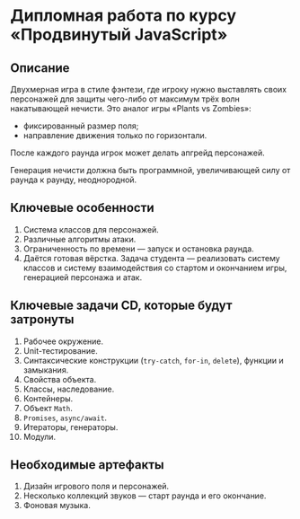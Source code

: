# Дипломная работа по курсу «Продвинутый JavaScript»

## Описание

Двухмерная игра в стиле фэнтези, где игроку нужно выставлять своих персонажей для защиты чего-либо от максимум трёх волн накатывающей нечисти. Это аналог игры «Plants vs Zombies»: 
- фиксированный размер поля; 
- направление движения только по горизонтали. 

После каждого раунда игрок может делать апгрейд персонажей.

Генерация нечисти должна быть программной, увеличивающей силу от раунда к раунду, неоднородной.

## Ключевые особенности

1. Система классов для персонажей.
2. Различные алгоритмы атаки.
3. Ограниченность по времени — запуск и остановка раунда.
4. Даётся готовая вёрстка. Задача студента — реализовать систему классов и систему взаимодействия со стартом и окончанием игры, генерацией персонажа и атак.

## Ключевые задачи CD, которые будут затронуты

1. Рабочее окружение.
2. Unit-тестирование.
3. Синтаксические конструкции (`try-catch`, `for-in`, `delete`), функции и замыкания.
4. Свойства объекта.
5. Классы, наследование.
6. Контейнеры.
7. Объект `Math`.
8. `Promises`, `async/await`.
9. Итераторы, генераторы.
10. Модули.

## Необходимые артефакты

1. Дизайн игрового поля и персонажей.
2. Несколько коллекций звуков — старт раунда и его окончание.
3. Фоновая музыка.
